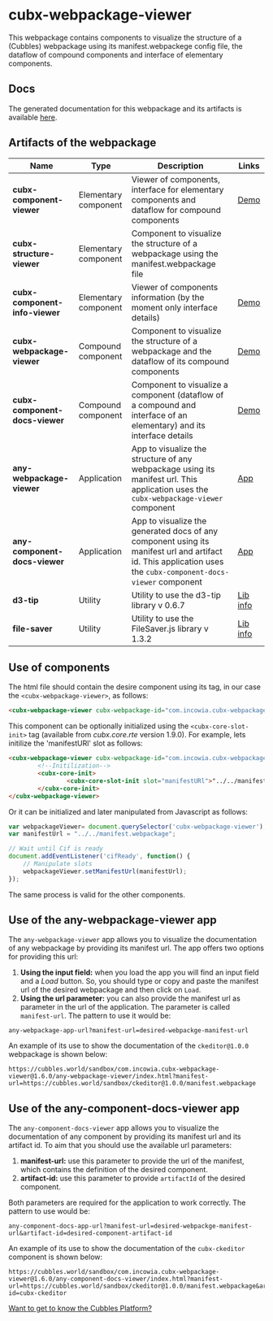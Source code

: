 # cubx-webpackage-viewer
This webpackage contains components to visualize the structure of a (Cubbles) webpackage using its manifest.webpackege config file, the dataflow of compound components and interface of elementary components.

## Docs
The generated documentation for this webpackage and its artifacts is available [here][demoWebPV].

## Artifacts of the webpackage
| Name | Type | Description | Links |
|--------------------------------|----------------------|-----------------------------------------------------------------------------------------------------------------------------------------|---------------------------|
| **cubx-component-viewer** | Elementary component | Viewer of components,  interface for elementary components and dataflow for compound components | [Demo][demoCompV] |
| **cubx-structure-viewer** | Elementary component | Component to visualize the structure of a webpackage using the manifest.webpackage file |  |
| **cubx-component-info-viewer** | Elementary component | Viewer of components information (by the moment only interface details) | [Demo][demoCompInfV] |
| **cubx-webpackage-viewer** | Compound component | Component to visualize the structure of a webpackage and the dataflow of its compound components | [Demo][demoWebPV] |
| **cubx-component-docs-viewer** | Compound component | Component to visualize a component (dataflow of a compound and interface of an elementary) and its interface details | [Demo][demoCompDocsV] |
| **any-webpackage-viewer** | Application | App to visualize the structure of any webpackage using its manifest url. This application uses the `cubx-webpackage-viewer` component | [App][anyWPApp] |
| **any-component-docs-viewer** | Application | App to visualize the generated docs of any component using its manifest url and artifact id. This application uses the `cubx-component-docs-viewer` component | [App][anyCDApp] |
| **d3-tip** | Utility | Utility to use the d3-tip library v 0.6.7 | [Lib info][d3TipInfo] |
| **file-saver** | Utility | Utility to use the FileSaver.js library v 1.3.2 | [Lib info][fileSaverInfo] |

## Use of components

The html file should contain the desire component using its tag, in our case the `<cubx-webpackage-viewer>`, as follows:

```html
<cubx-webpackage-viewer cubx-webpackage-id="com.incowia.cubx-webpackage-viewer@1.6.0"></cubx-webpackage-viewer>
```

This component can be optionally initialized using the `<cubx-core-slot-init>` tag (available from _cubx.core.rte_ version 1.9.0). For example, lets initilize the 'manifestURl' slot as follows:

```html
<cubx-webpackage-viewer cubx-webpackage-id="com.incowia.cubx-webpackage-viewer@1.6.0">
        <!--Initilization-->
        <cubx-core-init>
                <cubx-core-slot-init slot="manifestURl">"../../manifest.webpackage"</cubx-core-slot-init>
        </cubx-core-init>
</cubx-webpackage-viewer>
```
Or it can be initialized and later manipulated from Javascript as follows:

```javascript
var webpackageViewer= document.querySelector('cubx-webpackage-viewer');
var manifestUrl = "../../manifest.webpackage";

// Wait until Cif is ready
document.addEventListener('cifReady', function() {
	// Manipulate slots
	webpackageViewer.setManifestUrl(manifestUrl);
});
```

The same process is valid for the other components.

## Use of the any-webpackage-viewer app
The `any-webpackage-viewer` app allows you to visualize the documentation of any webpackage by providing its manifest url. The app offers two options for providing this url:

 1. **Using the input field:** when you load the app you will find an input field and a *Load* button. So, you should type or copy and paste the manifest url of the desired webpackage and then click on `Load`.
 2. **Using the url parameter:** you can also provide the manifest url as parameter in the url of the application. The parameter is called `manifest-url`.  The pattern to use it would be:

 ```
 any-webpackage-app-url?manifest-url=desired-webpackge-manifest-url
 ```
An example of its use to show the documentation of the `ckeditor@1.0.0` webpackage is shown below:
 ```
https://cubbles.world/sandbox/com.incowia.cubx-webpackage-viewer@1.6.0/any-webpackage-viewer/index.html?manifest-url=https://cubbles.world/sandbox/ckeditor@1.0.0/manifest.webpackage
```

## Use of the any-component-docs-viewer app
The `any-component-docs-viewer` app allows you to visualize the documentation of any component by providing its manifest url and its artifact id. To aim that you should use the available url parameters:

 1. **manifest-url:** use this parameter to provide the url of the manifest, which contains the definition of the desired component.
 2. **artifact-id:** use this parameter to provide `artifactId` of the desired component.
 
 Both parameters are required for the application to work correctly. The pattern to use would be:

 ```
 any-component-docs-app-url?manifest-url=desired-webpackge-manifest-url&artifact-id=desired-component-artifact-id
 ```
An example of its use to show the documentation of the `cubx-ckeditor` component is shown below:
 ```
https://cubbles.world/sandbox/com.incowia.cubx-webpackage-viewer@1.6.0/any-component-docs-viewer/index.html?manifest-url=https://cubbles.world/sandbox/ckeditor@1.0.0/manifest.webpackage&artifact-id=cubx-ckeditor
```

[Want to get to know the Cubbles Platform?](https://cubbles.github.io)

[demoWebPV]: https://cubbles.world/core/com.incowia.cubx-webpackage-viewer@1.6.0/cubx-webpackage-viewer/demo/index.html
[demoCompV]: https://cubbles.world/core/com.incowia.cubx-webpackage-viewer@1.6.0/cubx-component-viewer/demo/index.html
[demoCompInfV]: https://cubbles.world/core/com.incowia.cubx-webpackage-viewer@1.6.0/cubx-component-info-viewer/demo/index.html
[demoCompDocsV]: https://cubbles.world/core/com.incowia.cubx-webpackage-viewer@1.6.0/cubx-component-docs-viewer/demo/index.html
[anyWPApp]: https://cubbles.world/core/com.incowia.cubx-webpackage-viewer@1.6.0/any-webpackage-viewer/index.html
[anyCDApp]: https://cubbles.world/core/com.incowia.cubx-webpackage-viewer@1.6.0/any-component-docs-viewer/index.html
[d3TipInfo]: https://github.com/Caged/d3-tip 
[fileSaverInfo]: https://github.com/eligrey/FileSaver.js/
